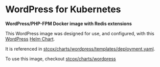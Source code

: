# WordPress for Kubernetes
**WordPress/PHP-FPM Docker image with Redis extensions**

This WordPress image was designed for use, and configured, with this [WordPress](https://github.com/stcox/charts/tree/master/wordpress) [Helm Chart](https://helm.sh/).

It is referenced in [stcox/charts/wordpress/templates/deployment.yaml](https://github.com/stcox/charts/blob/master/wordpress/templates/deployment.yaml).

To use this image, checkout [stcox/charts/wordpress](https://github.com/stcox/charts/tree/master/wordpress)
